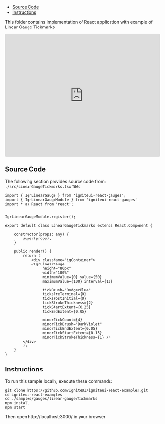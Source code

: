 <!-- NOTE: do not change this file because it will be auto re-generated from template file: -->
<!-- https://github.com/IgniteUI/igniteui-react-examples/tree/master/sample-template-files/ReadMe.md -->

<!-- ## Table of Contents -->
<!-- - [Sample Preview](#Sample-Preview) -->
- [Source Code](#Source-Code)
- [Instructions](#Instructions)

This folder contains implementation of React application with example of Linear Gauge Tickmarks.
<!-- in the Linear Gauge component -->
<!-- [Linear Gauge](https://infragistics.com/Reactsite/components/linear-gauge.html) -->

<html lang="en" xmlns="http://www.w3.org/1999/xhtml">
    <body>
        <!-- <a target="_blank" href="https://codesandbox.io/s/github/IgniteUI/igniteui-react-examples/tree/master/samples/gauges/linear-gauge/tickmarks?fontsize=14&hidenavigation=1&theme=dark&view=preview&file=/src/LinearGaugeTickmarks.tsx" rel="noopener noreferrer">
            <img height="40px" style="border-radius: 0.5rem" alt="Edit on CodeSandbox" src="https://static.infragistics.com/xplatform/images/sandbox/edit.png"/>
        </a> -->
        <!-- <a target="_blank"
href="https://codesandbox.io/s/github/IgniteUI/igniteui-react-examples/tree/master/samples/maps/geo-map/binding-csv-points?fontsize=14&hidenavigation=1&theme=dark&view=preview">
            <img alt="Edit Sample" src="https://codesandbox.io/static/img/play-codesandbox.svg"/>
        </a> -->
        <!-- <a target="_blank" style="margin-left: 0.5rem"
href="https://codesandbox.io/embed/github/IgniteUI/igniteui-react-examples/tree/master/samples/gauges/linear-gauge/tickmarks?fontsize=14&hidenavigation=1&theme=dark&view=preview&file=/src/LinearGaugeTickmarks.tsx">
            <img height="40px" style="border-radius: 5px" alt="View on CodeSandbox" src="https://static.infragistics.com/xplatform/images/sandbox/view.png"/>
        </a> -->
        <!-- <a target="_blank"
href="https://codesandbox.io/embed/github/IgniteUI/igniteui-react-examples/tree/master/samples/maps/geo-map/binding-csv-points?fontsize=14&hidenavigation=1&theme=dark&view=preview">
            <img alt="View on CodeSandbox" src="https://static.infragistics.com/xplatform/images/sandbox/view.png"/>
        </a>
https://codesandbox.io/embed/react-treemap-overview-rtb45
https://codesandbox.io/static/img/play-codesandbox.svg
https://codesandbox.io/embed/react-treemap-overview-rtb45?view=browser -->
    </body>
</html>

<!-- ## Sample Preview -->

<iframe
  src="https://codesandbox.io/embed/github/IgniteUI/igniteui-react-examples/tree/master/samples/gauges/linear-gauge/tickmarks?fontsize=14&hidenavigation=1&theme=dark&view=preview&file=/src/LinearGaugeTickmarks.tsx"
  style="width:100%; height:400px; border:0; border-radius: 4px; overflow:hidden;"
  allow="accelerometer; ambient-light-sensor; camera; encrypted-media; geolocation; gyroscope; hid; microphone; midi; payment; usb; vr"
  sandbox="allow-forms allow-modals allow-popups allow-presentation allow-same-origin allow-scripts"
></iframe>

## Source Code

The following section provides source code from:
`./src/LinearGaugeTickmarks.tsx` file:

```tsx
import { IgrLinearGauge } from 'igniteui-react-gauges';
import { IgrLinearGaugeModule } from 'igniteui-react-gauges';
import * as React from 'react';


IgrLinearGaugeModule.register();

export default class LinearGaugeTickmarks extends React.Component {

    constructor(props: any) {
        super(props);
    }

    public render() {
        return (
            <div className="igContainer">
            <IgrLinearGauge
                 height="80px"
                 width="100%"
                 minimumValue={0} value={50}
                 maximumValue={100} interval={10}

                 tickBrush="DodgerBlue"
                 ticksPreTerminal={0}
                 ticksPostInitial={0}
                 tickStrokeThickness={2}
                 tickStartExtent={0.25}
                 tickEndExtent={0.05}

                 minorTickCount={4}
                 minorTickBrush="DarkViolet"
                 minorTickEndExtent={0.05}
                 minorTickStartExtent={0.15}
                 minorTickStrokeThickness={1} />
        </div>
        );
    }
}
```

## Instructions
To run this sample locally, execute these commands:

```
git clone https://github.com/IgniteUI/igniteui-react-examples.git
cd igniteui-react-examples
cd ./samples/gauges/linear-gauge/tickmarks
npm install
npm start

```

Then open http://localhost:3000/ in your browser

